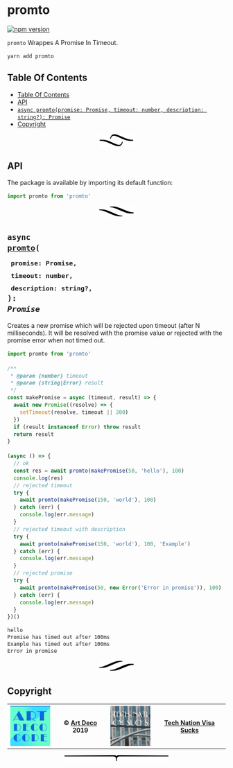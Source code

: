 # promto

[![npm version](https://badge.fury.io/js/promto.svg)](https://www.npmjs.com/package/promto)

`promto` Wrappes A Promise In Timeout.

```sh
yarn add promto
```

## Table Of Contents

- [Table Of Contents](#table-of-contents)
- [API](#api)
- [`async promto(promise: Promise, timeout: number, description: string?): Promise`](#async-promtopromise-promisetimeout-numberdescription-string-promise)
- [Copyright](#copyright)

<p align="center"><a href="#table-of-contents">
  <img src="/.documentary/section-breaks/0.svg?sanitize=true">
</a></p>

## API

The package is available by importing its default function:

```js
import promto from 'promto'
```

<p align="center"><a href="#table-of-contents">
  <img src="/.documentary/section-breaks/1.svg?sanitize=true">
</a></p>

## <code>async <ins>promto</ins>(</code><sub><br/>&nbsp;&nbsp;`promise: Promise,`<br/>&nbsp;&nbsp;`timeout: number,`<br/>&nbsp;&nbsp;`description: string?,`<br/></sub><code>): <i>Promise</i></code>

Creates a new promise which will be rejected upon timeout (after N milliseconds). It will be resolved with the promise value or rejected with the promise error when not timed out.

```js
import promto from 'promto'

/**
 * @param {number} timeout
 * @param {string|Error} result
 */
const makePromise = async (timeout, result) => {
  await new Promise((resolve) => {
    setTimeout(resolve, timeout || 200)
  })
  if (result instanceof Error) throw result
  return result
}

(async () => {
  // ok
  const res = await promto(makePromise(50, 'hello'), 100)
  console.log(res)
  // rejected timeout
  try {
    await promto(makePromise(150, 'world'), 100)
  } catch (err) {
    console.log(err.message)
  }
  // rejected timeout with description
  try {
    await promto(makePromise(150, 'world'), 100, 'Example')
  } catch (err) {
    console.log(err.message)
  }
  // rejected promise
  try {
    await promto(makePromise(50, new Error('Error in promise')), 100)
  } catch (err) {
    console.log(err.message)
  }
})()
```
```
hello
Promise has timed out after 100ms
Example has timed out after 100ms
Error in promise
```

<p align="center"><a href="#table-of-contents">
  <img src="/.documentary/section-breaks/2.svg?sanitize=true">
</a></p>

## Copyright

<table>
  <tr>
    <th>
      <a href="https://artd.eco">
        <img width="100" src="https://raw.githubusercontent.com/wrote/wrote/master/images/artdeco.png"
          alt="Art Deco">
      </a>
    </th>
    <th>© <a href="https://artd.eco">Art Deco</a>   2019</th>
    <th>
      <a href="https://www.technation.sucks" title="Tech Nation Visa">
        <img width="100" src="https://raw.githubusercontent.com/idiocc/cookies/master/wiki/arch4.jpg"
          alt="Tech Nation Visa">
      </a>
    </th>
    <th><a href="https://www.technation.sucks">Tech Nation Visa Sucks</a></th>
  </tr>
</table>

<p align="center"><a href="#table-of-contents">
  <img src="/.documentary/section-breaks/-1.svg?sanitize=true">
</a></p>